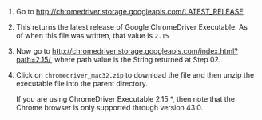 01. Go to http://chromedriver.storage.googleapis.com/LATEST_RELEASE
02. This returns the latest release of Google ChromeDriver Executable. As of 
    when this file was written, that value is `2.15`
03. Now go to http://chromedriver.storage.googleapis.com/index.html?path=2.15/,
    where path value is the String returned at Step 02.
04. Click on `chromedriver_mac32.zip` to download the file and then unzip the
    executable file into the parent directory.
    
    If you are using ChromeDriver Executable 2.15.*, then note that the 
    Chrome browser is only supported through version 43.0.